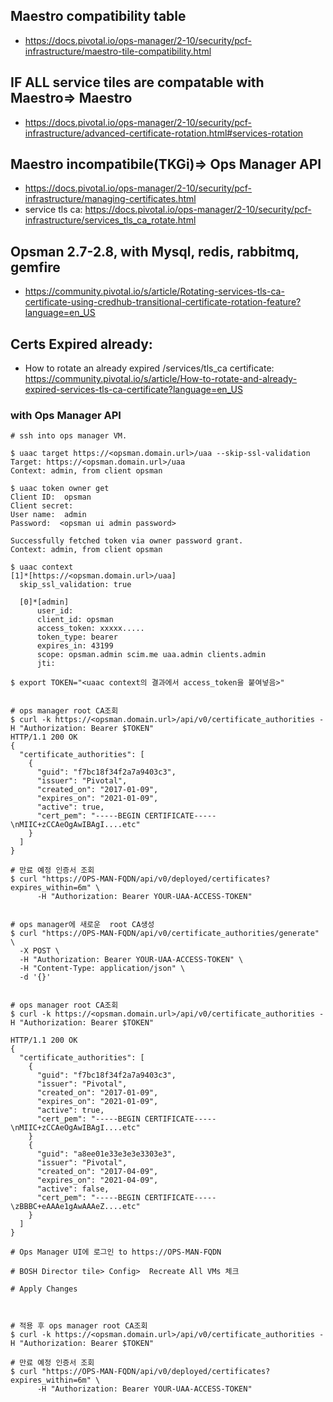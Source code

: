 ## Maestro compatibility table
- https://docs.pivotal.io/ops-manager/2-10/security/pcf-infrastructure/maestro-tile-compatibility.html
## IF ALL service tiles are compatable with Maestro=> Maestro
- https://docs.pivotal.io/ops-manager/2-10/security/pcf-infrastructure/advanced-certificate-rotation.html#services-rotation 
## Maestro incompatibile(TKGi)=>  Ops Manager API 
- https://docs.pivotal.io/ops-manager/2-10/security/pcf-infrastructure/managing-certificates.html
- service tls ca: https://docs.pivotal.io/ops-manager/2-10/security/pcf-infrastructure/services_tls_ca_rotate.html
## Opsman 2.7-2.8, with Mysql, redis, rabbitmq, gemfire 
- https://community.pivotal.io/s/article/Rotating-services-tls-ca-certificate-using-credhub-transitional-certificate-rotation-feature?language=en_US

## Certs Expired already: 
- How to rotate an already expired /services/tls_ca certificate: https://community.pivotal.io/s/article/How-to-rotate-and-already-expired-services-tls-ca-certificate?language=en_US


### with Ops Manager API 

```
# ssh into ops manager VM.

$ uaac target https://<opsman.domain.url>/uaa --skip-ssl-validation
Target: https://<opsman.domain.url>/uaa
Context: admin, from client opsman

$ uaac token owner get
Client ID:  opsman
Client secret:
User name:  admin
Password:  <opsman ui admin password>

Successfully fetched token via owner password grant.
Context: admin, from client opsman

$ uaac context
[1]*[https://<opsman.domain.url>/uaa]
  skip_ssl_validation: true

  [0]*[admin]
      user_id: 
      client_id: opsman
      access_token: xxxxx.....
      token_type: bearer
      expires_in: 43199
      scope: opsman.admin scim.me uaa.admin clients.admin
      jti: 

$ export TOKEN="<uaac context의 결과에서 access_token을 붙여넣음>"


# ops manager root CA조회
$ curl -k https://<opsman.domain.url>/api/v0/certificate_authorities -H "Authorization: Bearer $TOKEN"
HTTP/1.1 200 OK
{
  "certificate_authorities": [
    {
      "guid": "f7bc18f34f2a7a9403c3",
      "issuer": "Pivotal",
      "created_on": "2017-01-09",
      "expires_on": "2021-01-09",
      "active": true,
      "cert_pem": "-----BEGIN CERTIFICATE-----\nMIIC+zCCAeOgAwIBAgI....etc"
    }
  ]
}

# 만료 예정 인증서 조회
$ curl "https://OPS-MAN-FQDN/api/v0/deployed/certificates?expires_within=6m" \
      -H "Authorization: Bearer YOUR-UAA-ACCESS-TOKEN"
     
     
# ops manager에 새로운  root CA생성
$ curl "https://OPS-MAN-FQDN/api/v0/certificate_authorities/generate" \
  -X POST \
  -H "Authorization: Bearer YOUR-UAA-ACCESS-TOKEN" \
  -H "Content-Type: application/json" \
  -d '{}'


# ops manager root CA조회
$ curl -k https://<opsman.domain.url>/api/v0/certificate_authorities -H "Authorization: Bearer $TOKEN"

HTTP/1.1 200 OK
{
  "certificate_authorities": [
    {
      "guid": "f7bc18f34f2a7a9403c3",
      "issuer": "Pivotal",
      "created_on": "2017-01-09",
      "expires_on": "2021-01-09",
      "active": true,
      "cert_pem": "-----BEGIN CERTIFICATE-----\nMIIC+zCCAeOgAwIBAgI....etc"
    }
    {
      "guid": "a8ee01e33e3e3e3303e3",
      "issuer": "Pivotal",
      "created_on": "2017-04-09",
      "expires_on": "2021-04-09",
      "active": false,
      "cert_pem": "-----BEGIN CERTIFICATE-----\zBBBC+eAAAe1gAwAAAeZ....etc"
    }
  ]
}

# Ops Manager UI에 로그인 to https://OPS-MAN-FQDN 

# BOSH Director tile> Config>  Recreate All VMs 체크

# Apply Changes



# 적용 후 ops manager root CA조회
$ curl -k https://<opsman.domain.url>/api/v0/certificate_authorities -H "Authorization: Bearer $TOKEN"

# 만료 예정 인증서 조회
$ curl "https://OPS-MAN-FQDN/api/v0/deployed/certificates?expires_within=6m" \
      -H "Authorization: Bearer YOUR-UAA-ACCESS-TOKEN"
     


  
```
